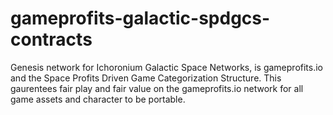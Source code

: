# gameprofits-galactic-spdgcs-contracts
Genesis network for Ichoronium Galactic Space Networks, is gameprofits.io and the Space Profits Driven Game Categorization Structure. This gaurentees fair play and fair value on the gameprofits.io network for all game assets and character to be portable. 
